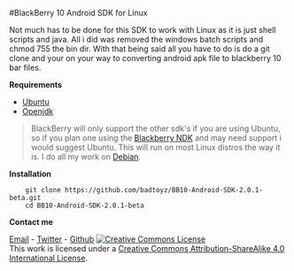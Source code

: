 #BlackBerry 10 Android SDK for Linux

Not much has to be done for this SDK to work with Linux as it is just shell scripts and java. All i did was removed the windows batch scripts and chmod 755 the bin dir. With that being said all you have to do is do a git clone and your on your way to converting android apk file to blackberry 10 bar files.

**Requirements**

*	[Ubuntu](http://www.ubuntu.com/)
*	[Openjdk](http://openjdk.java.net/)

>BlackBerry will only support the other sdk's if you are using Ubuntu, so if you plan one using the [Blackberry NDK](http://developer.blackberry.com/native/) and may need support i would suggest Ubuntu. This will run on most Linux distros the way it is. I do all my work on [Debian](http://debian.org). 


**Installation**

		git clone https://github.com/badtoyz/BB10-Android-SDK-2.0.1-beta.git
		cd BB10-Android-SDK-2.0.1-beta

		
**Contact me**

[Email](mailto:badtoyz@gmail.com) - [Twitter](https://twitter.com/badtoyz) - [Github](https://github.com/badtoyz)
<a rel="license" href="http://creativecommons.org/licenses/by-sa/4.0/"><img alt="Creative Commons License" style="border-width:0" src="http://i.creativecommons.org/l/by-sa/4.0/88x31.png" /></a><br />This work is licensed under a <a rel="license" href="http://creativecommons.org/licenses/by-sa/4.0/">Creative Commons Attribution-ShareAlike 4.0 International License</a>.